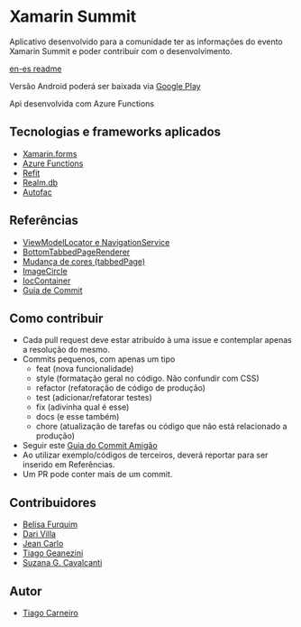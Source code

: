 # Xamarin Summit
Aplicativo desenvolvido para a comunidade ter as informações do evento Xamarin Summit e poder contribuir com o desenvolvimento.

[en-es readme](https://github.com/tiago-carneiro/xamarin.forms.summit/tree/master)

Versão Android poderá ser baixada via [Google Play](https://goo.gl/2nna5m)

Api desenvolvida com Azure Functions

## Tecnologias e frameworks aplicados

- [Xamarin.forms](https://docs.microsoft.com/pt-br/xamarin/xamarin-forms/)
- [Azure Functions](https://docs.microsoft.com/pt-br/azure/azure-functions/)
- [Refit](https://github.com/paulcbetts/refit)
- [Realm.db](https://realm.io/)
- [Autofac](https://autofac.org)

## Referências
- [ViewModelLocator e NavigationService](https://github.com/willbuildapps/temfraldabarata)
- [BottomTabbedPageRenderer](https://stackoverflow.com/questions/38446426/bottom-tabs-for-xamarin-android-in-xamarin-forms-app)
- [Mudança de cores (tabbedPage)](https://montemagno.com/xamarin-forms-android-selected-and-unselected-tab-colors/)
- [ImageCircle](https://blog.xamarin.com/elegant-circle-images-in-xamarin-forms/) 
- [IocContainer](https://www.itmagination.com/en/booster/the-autofac-ioc-container-in-xamarin.forms) 
- [Guia de Commit](https://github.com/BeeTech-global/bee-stylish/tree/master/commits)

## Como contribuir

- Cada pull request deve estar atribuído à uma issue e contemplar apenas a resolução do mesmo.
- Commits pequenos, com apenas um tipo
	- feat (nova funcionalidade)
	- style (formatação geral no código. Não confundir com CSS)
	- refactor (refatoração de código de produção)
	- test (adicionar/refatorar testes)
	- fix (adivinha qual é esse)
	- docs (e esse também)
	- chore (atualização de tarefas ou código que não está relacionado a produção)
- Seguir este [Guia do Commit Amigão](https://github.com/BeeTech-global/bee-stylish/tree/master/commits) 
- Ao utilizar exemplo/códigos de terceiros, deverá reportar para ser inserido em Referências.
- Um PR pode conter mais de um commit.

## Contribuidores

- [Belisa Furquim](https://www.linkedin.com/in/belisafurquim/)
- [Dari Villa](http://darivila.com/)
- [Jean Carlo](https://github.com/Jeaan2)
- [Tiago Geanezini](https://github.com/tGeanezini)
- [Suzana G. Cavalcanti](https://www.linkedin.com/in/suzanagc)


## Autor
- [Tiago Carneiro](https://www.linkedin.com/in/tiago-carneiro-0b335751)
